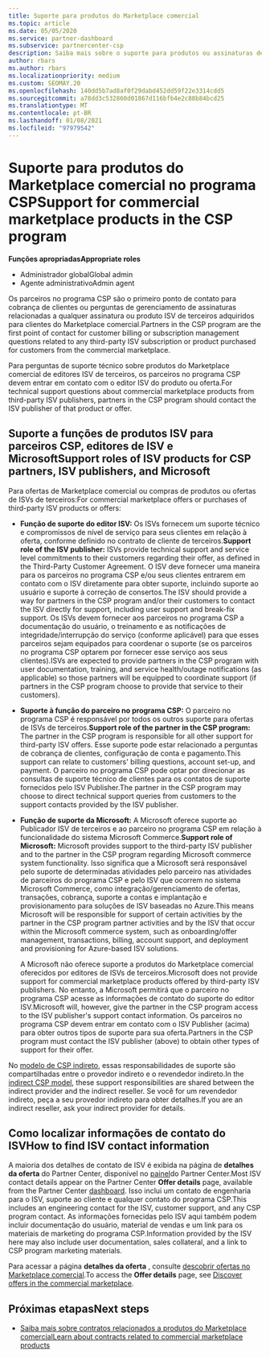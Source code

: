 ```yaml
---
title: Suporte para produtos do Marketplace comercial
ms.topic: article
ms.date: 05/05/2020
ms.service: partner-dashboard
ms.subservice: partnercenter-csp
description: Saiba mais sobre o suporte para produtos ou assinaturas de ISVs de terceiros no Marketplace comercial do programa CSP.
author: rbars
ms.author: rbars
ms.localizationpriority: medium
ms.custom: SEOMAY.20
ms.openlocfilehash: 140dd5b7ad8af0f29dabd452dd59f22e3314cdd5
ms.sourcegitcommit: a78dd3c532860d01867d116bfb4e2c88b84bcd25
ms.translationtype: MT
ms.contentlocale: pt-BR
ms.lasthandoff: 01/08/2021
ms.locfileid: "97979542"
---
```

# <a name="support-for-commercial-marketplace-products-in-the-csp-program"></a><span data-ttu-id="5961c-103">Suporte para produtos do Marketplace comercial no programa CSP</span><span class="sxs-lookup"><span data-stu-id="5961c-103">Support for commercial marketplace products in the CSP program</span></span>


<span data-ttu-id="5961c-104">**Funções apropriadas**</span><span class="sxs-lookup"><span data-stu-id="5961c-104">**Appropriate roles**</span></span>

- <span data-ttu-id="5961c-105">Administrador global</span><span class="sxs-lookup"><span data-stu-id="5961c-105">Global admin</span></span>
- <span data-ttu-id="5961c-106">Agente administrativo</span><span class="sxs-lookup"><span data-stu-id="5961c-106">Admin agent</span></span>

<span data-ttu-id="5961c-107">Os parceiros no programa CSP são o primeiro ponto de contato para cobrança de clientes ou perguntas de gerenciamento de assinaturas relacionadas a qualquer assinatura ou produto ISV de terceiros adquiridos para clientes do Marketplace comercial.</span><span class="sxs-lookup"><span data-stu-id="5961c-107">Partners in the CSP program are the first point of contact for customer billing or subscription management questions related to any third-party ISV subscription or product purchased for customers from the commercial marketplace.</span></span>

<span data-ttu-id="5961c-108">Para perguntas de suporte técnico sobre produtos do Marketplace comercial de editores ISV de terceiros, os parceiros no programa CSP devem entrar em contato com o editor ISV do produto ou oferta.</span><span class="sxs-lookup"><span data-stu-id="5961c-108">For technical support questions about commercial marketplace products from third-party ISV publishers, partners in the CSP program should contact the ISV publisher of that product or offer.</span></span>

## <a name="support-roles-of-isv-products-for-csp-partners-isv-publishers-and-microsoft"></a><span data-ttu-id="5961c-109">Suporte a funções de produtos ISV para parceiros CSP, editores de ISV e Microsoft</span><span class="sxs-lookup"><span data-stu-id="5961c-109">Support roles of ISV products for CSP partners, ISV publishers, and Microsoft</span></span>

<span data-ttu-id="5961c-110">Para ofertas de Marketplace comercial ou compras de produtos ou ofertas de ISVs de terceiros:</span><span class="sxs-lookup"><span data-stu-id="5961c-110">For commercial marketplace offers or purchases of third-party ISV products or offers:</span></span>

- <span data-ttu-id="5961c-111">**Função de suporte do editor ISV:** Os ISVs fornecem um suporte técnico e compromissos de nível de serviço para seus clientes em relação à oferta, conforme definido no contrato de cliente de terceiros.</span><span class="sxs-lookup"><span data-stu-id="5961c-111">**Support role of the ISV publisher:** ISVs provide technical support and service level commitments to their customers regarding their offer, as defined in the Third-Party Customer Agreement.</span></span> <span data-ttu-id="5961c-112">O ISV deve fornecer uma maneira para os parceiros no programa CSP e/ou seus clientes entrarem em contato com o ISV diretamente para obter suporte, incluindo suporte ao usuário e suporte à correção de consertos.</span><span class="sxs-lookup"><span data-stu-id="5961c-112">The ISV should provide a way for partners in the CSP program and/or their customers to contact the ISV directly for support, including user support and break-fix support.</span></span> <span data-ttu-id="5961c-113">Os ISVs devem fornecer aos parceiros no programa CSP a documentação do usuário, o treinamento e as notificações de integridade/interrupção do serviço (conforme aplicável) para que esses parceiros sejam equipados para coordenar o suporte (se os parceiros no programa CSP optarem por fornecer esse serviço aos seus clientes).</span><span class="sxs-lookup"><span data-stu-id="5961c-113">ISVs are expected to provide partners in the CSP program with user documentation, training, and service health/outage notifications (as applicable) so those partners will be equipped to coordinate support (if partners in the CSP program choose to provide that service to their customers).</span></span>

- <span data-ttu-id="5961c-114">**Suporte à função do parceiro no programa CSP:** O parceiro no programa CSP é responsável por todos os outros suporte para ofertas de ISVs de terceiros.</span><span class="sxs-lookup"><span data-stu-id="5961c-114">**Support role of the partner in the CSP program:** The partner in the CSP program is responsible for all other support for third-party ISV offers.</span></span> <span data-ttu-id="5961c-115">Esse suporte pode estar relacionado a perguntas de cobrança de clientes, configuração de conta e pagamento.</span><span class="sxs-lookup"><span data-stu-id="5961c-115">This support can relate to customers' billing questions, account set-up, and payment.</span></span> <span data-ttu-id="5961c-116">O parceiro no programa CSP pode optar por direcionar as consultas de suporte técnico de clientes para os contatos de suporte fornecidos pelo ISV Publisher.</span><span class="sxs-lookup"><span data-stu-id="5961c-116">The partner in the CSP program may choose to direct technical support queries from customers to the support contacts provided by the ISV publisher.</span></span>

- <span data-ttu-id="5961c-117">**Função de suporte da Microsoft:** A Microsoft oferece suporte ao Publicador ISV de terceiros e ao parceiro no programa CSP em relação à funcionalidade do sistema Microsoft Commerce.</span><span class="sxs-lookup"><span data-stu-id="5961c-117">**Support role of Microsoft:** Microsoft provides support to the third-party ISV publisher and to the partner in the CSP program regarding Microsoft commerce system functionality.</span></span> <span data-ttu-id="5961c-118">Isso significa que a Microsoft será responsável pelo suporte de determinadas atividades pelo parceiro nas atividades de parceiros do programa CSP e pelo ISV que ocorrem no sistema Microsoft Commerce, como integração/gerenciamento de ofertas, transações, cobrança, suporte a contas e implantação e provisionamento para soluções de ISV baseadas no Azure.</span><span class="sxs-lookup"><span data-stu-id="5961c-118">This means Microsoft will be responsible for support of certain activities by the partner in the CSP program partner activities and by the ISV that occur within the Microsoft commerce system, such as onboarding/offer management, transactions, billing, account support, and deployment and provisioning for Azure-based ISV solutions.</span></span>

    <span data-ttu-id="5961c-119">A Microsoft não oferece suporte a produtos do Marketplace comercial oferecidos por editores de ISVs de terceiros.</span><span class="sxs-lookup"><span data-stu-id="5961c-119">Microsoft does not provide support for commercial marketplace products offered by third-party ISV publishers.</span></span> <span data-ttu-id="5961c-120">No entanto, a Microsoft permitirá que o parceiro no programa CSP acesse as informações de contato do suporte do editor ISV.</span><span class="sxs-lookup"><span data-stu-id="5961c-120">Microsoft will, however, give the partner in the  CSP program access to the ISV publisher's support contact information.</span></span> <span data-ttu-id="5961c-121">Os parceiros no programa CSP devem entrar em contato com o ISV Publisher (acima) para obter outros tipos de suporte para sua oferta.</span><span class="sxs-lookup"><span data-stu-id="5961c-121">Partners in the CSP program must contact the ISV publisher (above) to obtain other types of support for their offer.</span></span>

<span data-ttu-id="5961c-122">No [modelo de CSP indireto](csp-overview.md#indirect-model), essas responsabilidades de suporte são compartilhadas entre o provedor indireto e o revendedor indireto.</span><span class="sxs-lookup"><span data-stu-id="5961c-122">In the [indirect CSP model](csp-overview.md#indirect-model), these support responsibilities are shared between the indirect provider and the indirect reseller.</span></span> <span data-ttu-id="5961c-123">Se você for um revendedor indireto, peça a seu provedor indireto para obter detalhes.</span><span class="sxs-lookup"><span data-stu-id="5961c-123">If you are an indirect reseller, ask your indirect provider for details.</span></span>

## <a name="how-to-find-isv-contact-information"></a><span data-ttu-id="5961c-124">Como localizar informações de contato do ISV</span><span class="sxs-lookup"><span data-stu-id="5961c-124">How to find ISV contact information</span></span>

<span data-ttu-id="5961c-125">A maioria dos detalhes de contato de ISV é exibida na página de **detalhes da oferta** do Partner Center, disponível no [painel](https://partner.microsoft.com/dashboard)do Partner Center.</span><span class="sxs-lookup"><span data-stu-id="5961c-125">Most ISV contact details appear on the Partner Center **Offer details** page, available from the Partner Center [dashboard](https://partner.microsoft.com/dashboard).</span></span> <span data-ttu-id="5961c-126">Isso inclui um contato de engenharia para o ISV, suporte ao cliente e qualquer contato do programa CSP.</span><span class="sxs-lookup"><span data-stu-id="5961c-126">This includes an engineering contact for the ISV, customer support, and any CSP program contact.</span></span> <span data-ttu-id="5961c-127">As informações fornecidas pelo ISV aqui também podem incluir documentação do usuário, material de vendas e um link para os materiais de marketing do programa CSP.</span><span class="sxs-lookup"><span data-stu-id="5961c-127">Information provided by the ISV here may also include user documentation, sales collateral, and a link to CSP program marketing materials.</span></span>

<span data-ttu-id="5961c-128">Para acessar a página **detalhes da oferta** , consulte [descobrir ofertas no Marketplace comercial](csp-commercial-marketplace-discover.md#view-marketplace-offers-in-partner-center).</span><span class="sxs-lookup"><span data-stu-id="5961c-128">To access the **Offer details** page, see [Discover offers in the commercial marketplace](csp-commercial-marketplace-discover.md#view-marketplace-offers-in-partner-center).</span></span>

## <a name="next-steps"></a><span data-ttu-id="5961c-129">Próximas etapas</span><span class="sxs-lookup"><span data-stu-id="5961c-129">Next steps</span></span>

- [<span data-ttu-id="5961c-130">Saiba mais sobre contratos relacionados a produtos do Marketplace comercial</span><span class="sxs-lookup"><span data-stu-id="5961c-130">Learn about contracts related to commercial marketplace products</span></span>](csp-commercial-marketplace-contracting.md)

